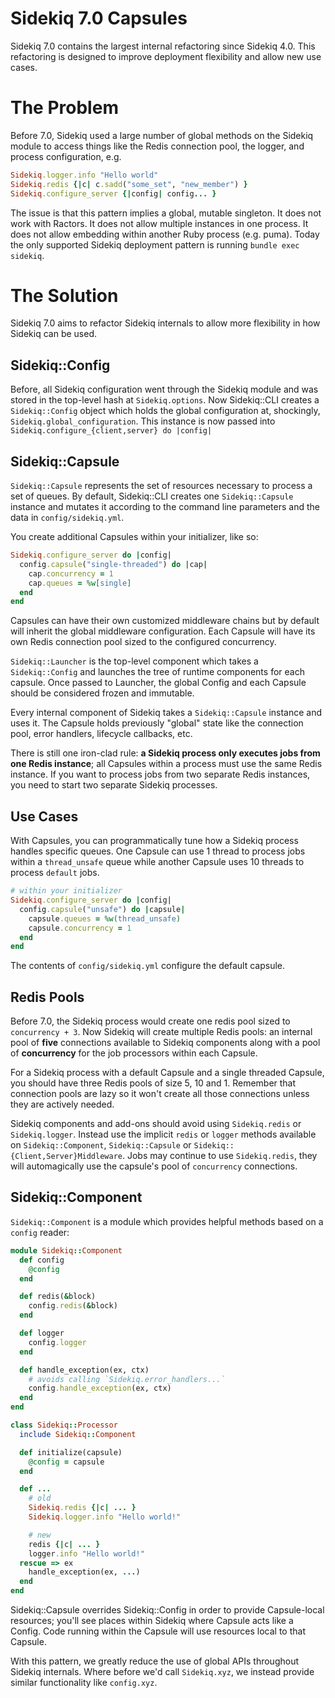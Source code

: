 # Sidekiq 7.0 Capsules

Sidekiq 7.0 contains the largest internal refactoring since Sidekiq 4.0.
This refactoring is designed to improve deployment flexibility and allow
new use cases.

# The Problem

Before 7.0, Sidekiq used a large number of global methods on the Sidekiq module to access things
like the Redis connection pool, the logger, and process configuration, e.g.

```ruby
Sidekiq.logger.info "Hello world"
Sidekiq.redis {|c| c.sadd("some_set", "new_member") }
Sidekiq.configure_server {|config| config... }
```

The issue is that this pattern implies a global, mutable singleton.
It does not work with Ractors. It does not allow multiple instances in one process.
It does not allow embedding within another Ruby process (e.g. puma).
Today the only supported Sidekiq deployment pattern is running `bundle exec sidekiq`.

# The Solution

Sidekiq 7.0 aims to refactor Sidekiq internals to allow more flexibility in how
Sidekiq can be used.

## Sidekiq::Config

Before, all Sidekiq configuration went through the Sidekiq module and was stored in the top-level hash at `Sidekiq.options`.
Now Sidekiq::CLI creates a `Sidekiq::Config` object which holds the global configuration at, shockingly, `Sidekiq.global_configuration`.
This instance is now passed into `Sidekiq.configure_{client,server} do |config|`

## Sidekiq::Capsule

`Sidekiq::Capsule` represents the set of resources necessary to process a set of queues.
By default, Sidekiq::CLI creates one `Sidekiq::Capsule` instance and mutates it according to the command line parameters and the data in `config/sidekiq.yml`.

You create additional Capsules within your initializer, like so:

```ruby
Sidekiq.configure_server do |config|
  config.capsule("single-threaded") do |cap|
    cap.concurrency = 1
    cap.queues = %w[single]
  end
end
```

Capsules can have their own customized middleware chains but by default will inherit the global middleware configuration. Each Capsule will have its own Redis connection pool sized to the configured concurrency.

`Sidekiq::Launcher` is the top-level component which takes a `Sidekiq::Config` and launches the
tree of runtime components for each capsule. Once passed to Launcher, the global Config and each Capsule should be considered frozen and immutable.

Every internal component of Sidekiq takes a `Sidekiq::Capsule` instance and uses it. The Capsule
holds previously "global" state like the connection pool, error handlers, lifecycle callbacks, etc. 

There is still one iron-clad rule: **a Sidekiq process only executes jobs from one Redis instance**; all Capsules within a process must use the same Redis instance.
If you want to process jobs from two separate Redis instances, you need to start two separate Sidekiq processes.

## Use Cases

With Capsules, you can programmatically tune how a Sidekiq process handles specific queues. One
Capsule can use 1 thread to process jobs within a `thread_unsafe` queue while another Capsule uses 10 threads to process `default` jobs.

```ruby
# within your initializer
Sidekiq.configure_server do |config|
  config.capsule("unsafe") do |capsule|
    capsule.queues = %w(thread_unsafe)
    capsule.concurrency = 1
  end
end
```

The contents of `config/sidekiq.yml` configure the default capsule.

## Redis Pools

Before 7.0, the Sidekiq process would create one redis pool sized to `concurrency + 3`.
Now Sidekiq will create multiple Redis pools: an internal pool of **five** connections available to Sidekiq components along with a pool of **concurrency** for the job processors within each Capsule.

For a Sidekiq process with a default Capsule and a single threaded Capsule, you should have three Redis pools of size 5, 10 and 1.
Remember that connection pools are lazy so it won't create all those connections unless they are actively needed.

Sidekiq components and add-ons should avoid using `Sidekiq.redis` or `Sidekiq.logger`.
Instead use the implicit `redis` or `logger` methods available on `Sidekiq::Component`, `Sidekiq::Capsule` or `Sidekiq::{Client,Server}Middleware`. Jobs may continue to use `Sidekiq.redis`, they will automagically use the capsule's pool of `concurrency` connections.

## Sidekiq::Component

`Sidekiq::Component` is a module which provides helpful methods based on a `config` reader:

```ruby
module Sidekiq::Component
  def config
    @config
  end

  def redis(&block)
    config.redis(&block)
  end

  def logger
    config.logger
  end

  def handle_exception(ex, ctx)
    # avoids calling `Sidekiq.error_handlers...`
    config.handle_exception(ex, ctx)
  end
end

class Sidekiq::Processor
  include Sidekiq::Component

  def initialize(capsule)
    @config = capsule
  end

  def ...
    # old
    Sidekiq.redis {|c| ... }
    Sidekiq.logger.info "Hello world!"

    # new
    redis {|c| ... }
    logger.info "Hello world!"
  rescue => ex
    handle_exception(ex, ...)
  end
end
```

Sidekiq::Capsule overrides Sidekiq::Config in order to provide Capsule-local resources;
you'll see places within Sidekiq where Capsule acts like a Config. Code running within the Capsule will use resources local to that Capsule.

With this pattern, we greatly reduce the use of global APIs throughout Sidekiq internals.
Where before we'd call `Sidekiq.xyz`, we instead provide similar functionality like
`config.xyz`.

